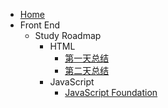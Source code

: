 - [Home](/)
- Front End
	- Study Roadmap
		- HTML
			- [第一天总结](前端/前端路线/HTML/第一天总结) 
			- [第二天总结](前端/前端路线/HTML/第二天总结)
		- JavaScript
			- [JavaScript Foundation](前端/前端路线/JavaScript/Javascript基础)
		